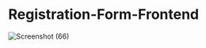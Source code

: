 # Registration-Form-Frontend

![Screenshot (66)](https://user-images.githubusercontent.com/76035529/107149454-adf14c80-697e-11eb-8d34-174cfacda476.png)
